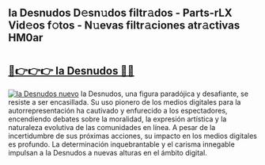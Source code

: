 ## Ia Desnudos D𝚎sn𝚞dos filtr𝚊dos - Parts-rLX Vid𝚎os f𝚘tos - N𝚞evas filtr𝚊ciones atr𝚊ctivas HM0ar

# <h2><a href="http://mb0nqr8.tromn.icu/?c=Ia+Desnudos">🔗👉👉👉 Ia Desnudos 🔗🔗</a></h2>

[![Ia Desnudos nuevo](https://i.imgur.com/pEAQMta.gif)](http://mb0nqr8.tromn.icu/?c=Ia+Desnudos)
Ia Desnudos, una figura paradójica y desafiante, se resiste a ser encasillada. Su uso pionero de los medios digitales para la autorrepresentación ha cautivado y enfurecido a los espectadores, encendiendo debates sobre la moralidad, la expresión artística y la naturaleza evolutiva de las comunidades en línea. A pesar de la incertidumbre de sus próximas acciones, su impacto en los medios digitales es profundo. La determinación inquebrantable y el carisma innegable impulsan a Ia Desnudos a nuevas alturas en el ámbito digital.
